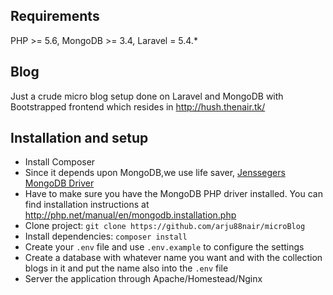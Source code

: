 ## Requirements

PHP >= 5.6, 
MongoDB >= 3.4,
Laravel = 5.4.*

## Blog
Just a crude micro blog setup done on Laravel and MongoDB with Bootstrapped frontend
which resides in http://hush.thenair.tk/

## Installation and setup
* Install Composer 
* Since it depends upon MongoDB,we use life saver, [Jenssegers MongoDB Driver](https://github.com/jenssegers/Laravel-MongoDB)
* Have to make sure you have the MongoDB PHP driver installed. You can find installation instructions at http://php.net/manual/en/mongodb.installation.php 
* Clone project: `git clone https://github.com/arju88nair/microBlog `
* Install dependencies: `composer install`
* Create your `.env` file and use `.env.example` to configure the settings
* Create a database with whatever name you want and with the collection blogs in it and put the name also into the `.env` file
* Server the application through Apache/Homestead/Nginx
